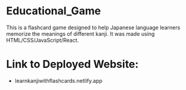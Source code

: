 # Educational_Game
This is a flashcard game designed to help Japanese language learners memorize the meanings of different kanji. It was made using HTML/CSS/JavaScript/React.

# Link to Deployed Website:
- learnkanjiwithflashcards.netlify.app
